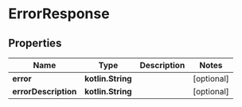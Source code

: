 
# ErrorResponse

## Properties
Name | Type | Description | Notes
------------ | ------------- | ------------- | -------------
**error** | **kotlin.String** |  |  [optional]
**errorDescription** | **kotlin.String** |  |  [optional]



